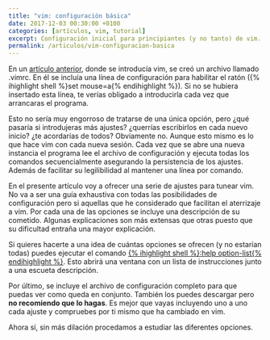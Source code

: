 ```yaml
---
title: "vim: configuración básica"
date: 2017-12-03 00:30:00 +0100
categories: [artículos, vim, tutorial]
excerpt: Configuración inicial para principiantes (y no tanto) de vim.
permalink: /articulos/vim-configuracion-basica
---
```

En un [artículo anterior][vim-intro], donde se introducía vim, se creó un archivo llamado .vimrc. En él se incluía una línea de configuración para habilitar el ratón ({% ihighlight shell %}set mouse=a{% endihighlight %}). Si no se hubiera insertado esta línea, te verías obligado a introducirla cada vez que arrancaras el programa.

Esto no sería muy engorroso de tratarse de una única opción, pero ¿qué pasaría si introdujeras más ajustes? ¿querrías escribirlos en cada nuevo inicio? ¿te acordarías de todos? Obviamente no. Aunque esto mismo es lo que hace vim con cada nueva sesión. Cada vez que se abre una nueva instancia el programa lee el archivo de configuración y ejecuta todas los comandos secuencialmente asegurando la persistencia de los ajustes. Además de facilitar su legilibilidad al mantener una línea por comando.

En el presente artículo voy a ofrecer una serie de ajustes para tunear vim. No va a ser una guía exhaustiva con todas las posibilidades de configuración pero si aquellas que he considerado que facilitan el aterrizaje a vim. Por cada una de las opciones se incluye una descripción de su cometido. Algunas explicaciones son más extensas que otras puesto que su dificultad entraña una mayor explicación.

Si quieres hacerte a una idea de cuántas opciones se ofrecen (y no estarían todas) puedes ejecutar el comando [{% ihighlight shell %}:help option-list{% endihighlight %}][help-option-list]. Esto abrirá una ventana con un lista de instrucciones junto a una escueta descripción.

Por último, se incluye el archivo de configuración completo para que puedas ver como queda en conjunto. También los puedes descargar pero **no recomiendo que lo hagas**. Es mejor que vayas incluyendo uno a uno cada ajuste y compruebes por ti mismo que ha cambiado en vim.

Ahora sí, sin más dilación procedamos a estudiar las diferentes opciones.

[vim-intro]: /articulos/vim-intro 
[help-option-list]: http://vimdoc.sourceforge.net/htmldoc/quickref.html#option-list